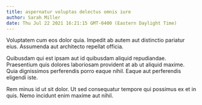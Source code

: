 ```yaml
---
title: aspernatur voluptas delectus omnis iure
author: Sarah Miller
date: Thu Jul 22 2021 16:21:15 GMT-0400 (Eastern Daylight Time)
---
```

Voluptatem cum eos dolor quia. Impedit ab autem aut distinctio pariatur eius. Assumenda aut architecto repellat officia.

 Quibusdam qui est ipsam aut id quibusdam aliquid repudiandae. Praesentium quis dolores laboriosam provident at ab ut aliquid maxime. Quia dignissimos perferendis porro eaque nihil. Eaque aut perferendis eligendi iste.

 Rem minus id ut sit dolor. Ut sed consequatur tempore qui possimus ex et in quis. Nemo incidunt enim maxime aut nihil.